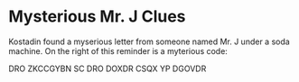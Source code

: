 # Mysterious Mr. J Clues

Kostadin found a myserious letter from someone named Mr. J under a soda machine. On the right of this reminder is a myterious code:

DRO ZKCCGYBN SC DRO DOXDR CSQX YP DGOVDR

